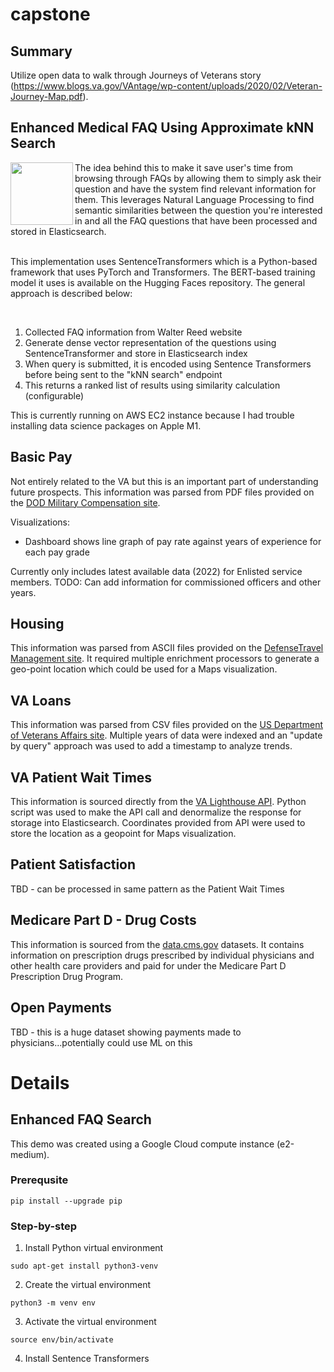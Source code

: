 # capstone

## Summary
Utilize open data to walk through Journeys of Veterans story (https://www.blogs.va.gov/VAntage/wp-content/uploads/2020/02/Veteran-Journey-Map.pdf).

## Enhanced Medical FAQ Using Approximate kNN Search
<img align="left" width="100" height="100" src="https://aeiljuispo.cloudimg.io/v7/https://s3.amazonaws.com/moonup/production/uploads/1609621322398-5eff4688ff69163f6f59e66c.png?w=200&h=200&f=face">
The idea behind this to make it save user's time from browsing through FAQs by allowing them to simply ask their question and have the system find relevant information for them.  This leverages Natural Language Processing to find semantic similarities between the question you're interested in and all the FAQ questions that have been processed and stored in Elasticsearch. 
<br />
<br />

This implementation uses SentenceTransformers which is a Python-based framework that uses PyTorch and Transformers.  The BERT-based training model it uses is available on the Hugging Faces repository.  The general approach is described below:

<br clear="both" />


1. Collected FAQ information from Walter Reed website
2. Generate dense vector representation of the questions using SentenceTransformer and store in Elasticsearch index
3. When query is submitted, it is encoded using Sentence Transformers before being sent to the "kNN search" endpoint
4. This returns a ranked list of results using similarity calculation (configurable)

This is currently running on AWS EC2 instance because I had trouble installing data science packages on Apple M1.

## Basic Pay
Not entirely related to the VA but this is an important part of understanding future prospects. This information was parsed from PDF files provided on the [DOD Military Compensation site](https://militarypay.defense.gov/Pay/Basic-Pay/Active-Duty-Pay/). 

Visualizations:
- Dashboard shows line graph of pay rate against years of experience for each pay grade

Currently only includes latest available data (2022) for Enlisted service members. 
TODO: Can add information for commissioned officers and other years.

## Housing
This information was parsed from ASCII files provided on the [DefenseTravel Management site](https://www.defensetravel.dod.mil/site/bah.cfm).  It required multiple enrichment processors to generate a geo-point location which could be used for a Maps visualization.

## VA Loans
This information was parsed from CSV files provided on the [US Department of Veterans Affairs site](https://www.benefits.va.gov/HOMELOANS/Lender_Statistics.asp).  Multiple years of data were indexed and an "update by query" approach was used to add a timestamp to analyze trends.

## VA Patient Wait Times
This information is sourced directly from the [VA Lighthouse API](https://developer.va.gov/).  Python script was used to make the API call and denormalize the response for storage into Elasticsearch.  Coordinates provided from API were used to store the location as a geopoint for Maps visualization.

## Patient Satisfaction
TBD - can be processed in same pattern as the Patient Wait Times

## Medicare Part D - Drug Costs
This information is sourced from the [data.cms.gov](https://data.cms.gov/provider-summary-by-type-of-service/medicare-part-d-prescribers/medicare-part-d-prescribers-by-geography-and-drug) datasets. It contains information on prescription drugs prescribed by individual physicians and other health care providers and paid for under the Medicare Part D Prescription Drug Program.

## Open Payments
TBD - this is a huge dataset showing payments made to physicians...potentially could use ML on this

# Details
## Enhanced FAQ Search
This demo was created using a Google Cloud compute instance (e2-medium).

### Prerequsite
```
pip install --upgrade pip
```
### Step-by-step
1) Install Python virtual environment
```
sudo apt-get install python3-venv
```
2) Create the virtual environment

```
python3 -m venv env
```
3) Activate the virtual environment

```
source env/bin/activate
```
4) Install Sentence Transformers
